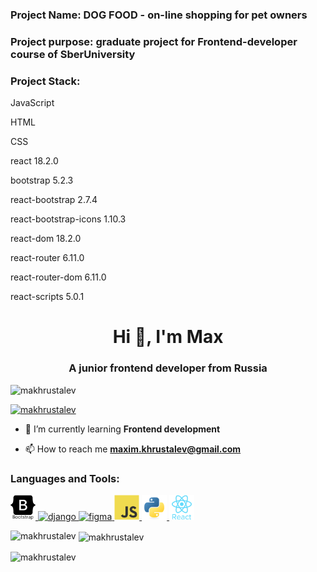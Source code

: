 <h3>Project Name: DOG FOOD - on-line shopping for pet owners</h3>
<h3>Project purpose: graduate project for Frontend-developer course of SberUniversity</h3>

<h3>Project Stack:</h3>
<p>JavaScript</p>
<p>HTML</p>
<p>CSS</p>
<p>react 18.2.0</p>
<p>bootstrap 5.2.3</p>
<p>react-bootstrap 2.7.4</p>
<p>react-bootstrap-icons 1.10.3</p>
<p>react-dom 18.2.0</p>
<p>react-router 6.11.0</p>
<p>react-router-dom 6.11.0</p>
<p>react-scripts 5.0.1</p>

<h1 align="center">Hi 👋, I'm Max</h1>
<h3 align="center">A junior frontend developer from Russia</h3>

<p align="left"> <img src="https://komarev.com/ghpvc/?username=makhrustalev&label=Profile%20views&color=0e75b6&style=flat" alt="makhrustalev" /> </p>

<p align="left"> <a href="https://github.com/ryo-ma/github-profile-trophy"><img src="https://github-profile-trophy.vercel.app/?username=makhrustalev" alt="makhrustalev" /></a> </p>

- 🌱 I’m currently learning **Frontend development**

- 📫 How to reach me **maxim.khrustalev@gmail.com**

<p align="left">
</p>

<h3 align="left">Languages and Tools:</h3>
<p align="left"> <a href="https://getbootstrap.com" target="_blank" rel="noreferrer"> <img src="https://raw.githubusercontent.com/devicons/devicon/master/icons/bootstrap/bootstrap-plain-wordmark.svg" alt="bootstrap" width="40" height="40"/> </a> <a href="https://www.djangoproject.com/" target="_blank" rel="noreferrer"> <img src="https://cdn.worldvectorlogo.com/logos/django.svg" alt="django" width="40" height="40"/> </a> <a href="https://www.figma.com/" target="_blank" rel="noreferrer"> <img src="https://www.vectorlogo.zone/logos/figma/figma-icon.svg" alt="figma" width="40" height="40"/> </a> <a href="https://developer.mozilla.org/en-US/docs/Web/JavaScript" target="_blank" rel="noreferrer"> <img src="https://raw.githubusercontent.com/devicons/devicon/master/icons/javascript/javascript-original.svg" alt="javascript" width="40" height="40"/> </a> <a href="https://www.python.org" target="_blank" rel="noreferrer"> <img src="https://raw.githubusercontent.com/devicons/devicon/master/icons/python/python-original.svg" alt="python" width="40" height="40"/> </a> <a href="https://reactjs.org/" target="_blank" rel="noreferrer"> <img src="https://raw.githubusercontent.com/devicons/devicon/master/icons/react/react-original-wordmark.svg" alt="react" width="40" height="40"/> </a> </p>

<p><img align="left" src="https://github-readme-stats.vercel.app/api/top-langs?username=makhrustalev&show_icons=true&locale=en&layout=compact" alt="makhrustalev" /></p>

<p>&nbsp;<img align="center" src="https://github-readme-stats.vercel.app/api?username=makhrustalev&show_icons=true&locale=en" alt="makhrustalev" /></p>

<p><img align="center" src="https://github-readme-streak-stats.herokuapp.com/?user=makhrustalev&" alt="makhrustalev" /></p>
